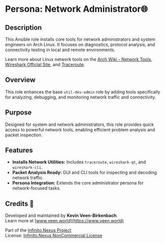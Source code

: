 # Persona: Network Administrator🌐

## Description

This Ansible role installs core tools for network administrators and system engineers on Arch Linux. It focuses on diagnostics, protocol analysis, and connectivity testing in local and remote environments.

Learn more about Linux network tools on the [Arch Wiki - Network Tools](https://wiki.archlinux.org/title/Network_tools), [Wireshark Official Site](https://www.wireshark.org/), and [Traceroute](https://linux.die.net/man/8/traceroute).

## Overview

This role enhances the base `util-dev-admin` role by adding tools specifically for analyzing, debugging, and monitoring network traffic and connectivity.

## Purpose

Designed for system and network administrators, this role provides quick access to powerful network tools, enabling efficient problem analysis and packet inspection.

## Features

- **Installs Network Utilities:** Includes `traceroute`, `wireshark-qt`, and `wireshark-cli`.
- **Packet Analysis Ready:** GUI and CLI tools for inspecting and decoding network traffic.
- **Persona Integration:** Extends the core administrator persona for network-focused tasks.

## Credits 📝

Developed and maintained by **Kevin Veen-Birkenbach**.  
Learn more at [www.veen.world](https://www.veen.world)

Part of the [Infinito.Nexus Project](https://s.infinito.nexus/code)  
License: [Infinito.Nexus NonCommercial License](https://s.infinito.nexus/license)
